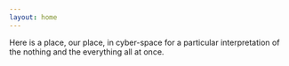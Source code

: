 ```yaml
---
layout: home
---
```


Here is a place, our place, in cyber-space for a particular interpretation of the nothing and the everything all at once.
